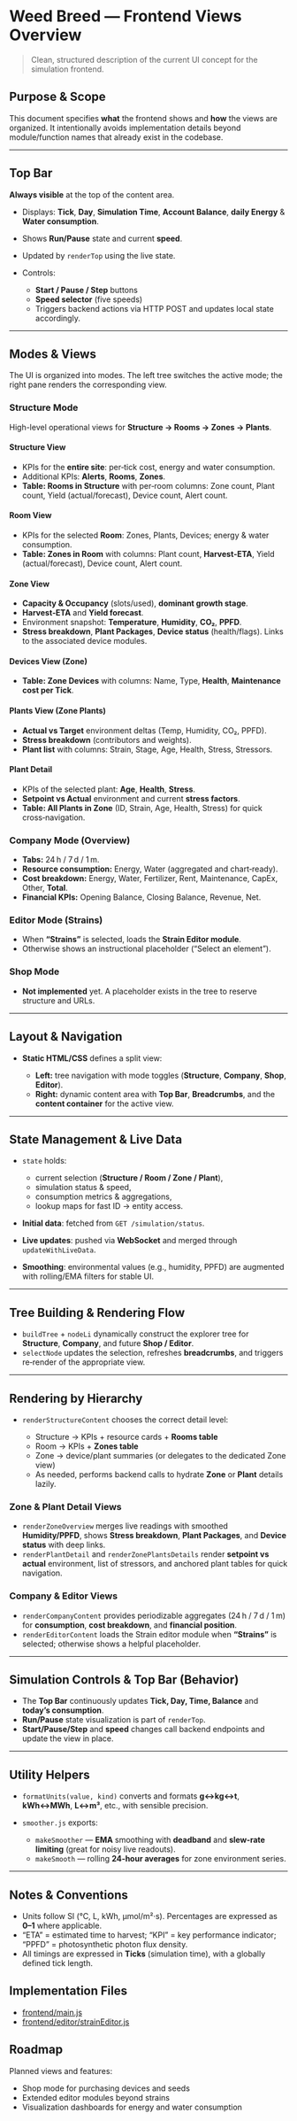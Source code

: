 # Weed Breed — Frontend Views Overview

> Clean, structured description of the current UI concept for the simulation frontend.

## Purpose & Scope

This document specifies **what** the frontend shows and **how** the views are organized. It intentionally avoids implementation details beyond module/function names that already exist in the codebase.

---

## Top Bar

**Always visible** at the top of the content area.

* Displays: **Tick**, **Day**, **Simulation Time**, **Account Balance**, **daily Energy** & **Water consumption**.
* Shows **Run/Pause** state and current **speed**.
* Updated by `renderTop` using the live state.
* Controls:

  * **Start / Pause / Step** buttons
  * **Speed selector** (five speeds)
  * Triggers backend actions via HTTP POST and updates local state accordingly.

---

## Modes & Views

The UI is organized into modes. The left tree switches the active mode; the right pane renders the corresponding view.

### Structure Mode

High-level operational views for **Structure → Rooms → Zones → Plants**.

#### Structure View

* KPIs for the **entire site**: per‑tick cost, energy and water consumption.
* Additional KPIs: **Alerts**, **Rooms**, **Zones**.
* **Table: Rooms in Structure** with per‑room columns: Zone count, Plant count, Yield (actual/forecast), Device count, Alert count.

#### Room View

* KPIs for the selected **Room**: Zones, Plants, Devices; energy & water consumption.
* **Table: Zones in Room** with columns: Plant count, **Harvest‑ETA**, Yield (actual/forecast), Device count, Alert count.

#### Zone View

* **Capacity & Occupancy** (slots/used), **dominant growth stage**.
* **Harvest‑ETA** and **Yield forecast**.
* Environment snapshot: **Temperature**, **Humidity**, **CO₂**, **PPFD**.
* **Stress breakdown**, **Plant Packages**, **Device status** (health/flags). Links to the associated device modules.

#### Devices View (Zone)

* **Table: Zone Devices** with columns: Name, Type, **Health**, **Maintenance cost per Tick**.

#### Plants View (Zone Plants)

* **Actual vs Target** environment deltas (Temp, Humidity, CO₂, PPFD).
* **Stress breakdown** (contributors and weights).
* **Plant list** with columns: Strain, Stage, Age, Health, Stress, Stressors.

#### Plant Detail

* KPIs of the selected plant: **Age**, **Health**, **Stress**.
* **Setpoint vs Actual** environment and current **stress factors**.
* **Table: All Plants in Zone** (ID, Strain, Age, Health, Stress) for quick cross‑navigation.

### Company Mode (Overview)

* **Tabs:** 24 h / 7 d / 1 m.
* **Resource consumption:** Energy, Water (aggregated and chart‑ready).
* **Cost breakdown:** Energy, Water, Fertilizer, Rent, Maintenance, CapEx, Other, **Total**.
* **Financial KPIs:** Opening Balance, Closing Balance, Revenue, Net.

### Editor Mode (Strains)

* When **“Strains”** is selected, loads the **Strain Editor module**.
* Otherwise shows an instructional placeholder (“Select an element”).

### Shop Mode

* **Not implemented** yet. A placeholder exists in the tree to reserve structure and URLs.

---

## Layout & Navigation

* **Static HTML/CSS** defines a split view:

  * **Left:** tree navigation with mode toggles (**Structure**, **Company**, **Shop**, **Editor**).
  * **Right:** dynamic content area with **Top Bar**, **Breadcrumbs**, and the **content container** for the active view.

---

## State Management & Live Data

* `state` holds:

  * current selection (**Structure / Room / Zone / Plant**),
  * simulation status & speed,
  * consumption metrics & aggregations,
  * lookup maps for fast ID → entity access.
* **Initial data**: fetched from `GET /simulation/status`.
* **Live updates**: pushed via **WebSocket** and merged through `updateWithLiveData`.
* **Smoothing**: environmental values (e.g., humidity, PPFD) are augmented with rolling/EMA filters for stable UI.

---

## Tree Building & Rendering Flow

* `buildTree` + `nodeLi` dynamically construct the explorer tree for **Structure**, **Company**, and future **Shop / Editor**.
* `selectNode` updates the selection, refreshes **breadcrumbs**, and triggers re‑render of the appropriate view.

---

## Rendering by Hierarchy

* `renderStructureContent` chooses the correct detail level:

  * Structure → KPIs + resource cards + **Rooms table**
  * Room → KPIs + **Zones table**
  * Zone → device/plant summaries (or delegates to the dedicated Zone view)
  * As needed, performs backend calls to hydrate **Zone** or **Plant** details lazily.

### Zone & Plant Detail Views

* `renderZoneOverview` merges live readings with smoothed **Humidity/PPFD**, shows **Stress breakdown**, **Plant Packages**, and **Device status** with deep links.
* `renderPlantDetail` and `renderZonePlantsDetails` render **setpoint vs actual** environment, list of stressors, and anchored plant tables for quick navigation.

### Company & Editor Views

* `renderCompanyContent` provides periodizable aggregates (24 h / 7 d / 1 m) for **consumption**, **cost breakdown**, and **financial position**.
* `renderEditorContent` loads the Strain editor module when **“Strains”** is selected; otherwise shows a helpful placeholder.

---

## Simulation Controls & Top Bar (Behavior)

* The **Top Bar** continuously updates **Tick, Day, Time, Balance** and **today’s consumption**.
* **Run/Pause** state visualization is part of `renderTop`.
* **Start/Pause/Step** and **speed** changes call backend endpoints and update the view in place.

---

## Utility Helpers

* `formatUnits(value, kind)` converts and formats **g↔kg↔t**, **kWh↔MWh**, **L↔m³**, etc., with sensible precision.
* `smoother.js` exports:

  * `makeSmoother` — **EMA** smoothing with **deadband** and **slew‑rate limiting** (great for noisy live readouts).
  * `makeSmooth` — rolling **24‑hour averages** for zone environment series.

---

## Notes & Conventions

* Units follow SI (°C, L, kWh, µmol/m²·s). Percentages are expressed as **0–1** where applicable.
* “ETA” = estimated time to harvest; “KPI” = key performance indicator; “PPFD” = photosynthetic photon flux density.
* All timings are expressed in **Ticks** (simulation time), with a globally defined tick length.

## Implementation Files

- [frontend/main.js](../../frontend/main.js)
- [frontend/editor/strainEditor.js](../../frontend/editor/strainEditor.js)

## Roadmap

Planned views and features:

- Shop mode for purchasing devices and seeds
- Extended editor modules beyond strains
- Visualization dashboards for energy and water consumption
